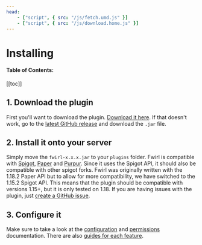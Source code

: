 ```yaml
---
head:
    - ["script", { src: "/js/fetch.umd.js" }]
    - ["script", { src: "/js/download.home.js" }]
---
```


# Installing

<h4>Table of Contents:</h4>

[[toc]]

## 1. Download the plugin

First you'll want to download the plugin. [Download it here](/download/). If that doesn't work, go to the
[latest GitHub release](https://github.com/naturecodevoiddev/fwirl/releases/latest) and download the `.jar` file.

## 2. Install it onto your server

Simply move the `fwirl-x.x.x.jar` to your `plugins` folder. Fwirl is compatible with
[Spigot](https://www.spigotmc.org/), [Paper](https://papermc.io/) and [Purpur](https://purpurmc.org/). Since it uses the
Spigot API, it should also be compatible with other spigot forks. Fwirl was originally written with the 1.18.2 Paper API
but to allow for more compatibility, we have switched to the 1.15.2 Spigot API. This means that the plugin should be
compatible with versions 1.15+, but it is only tested on 1.18. If you are having issues with the plugin, just
[create a GitHub issue](/docs/support.md).

## 3. Configure it

Make sure to take a look at the [configuration](/docs/config.md) and [permissions](docs/permissions.md) documentation.
There are also [guides for each feature](/docs/features/).
